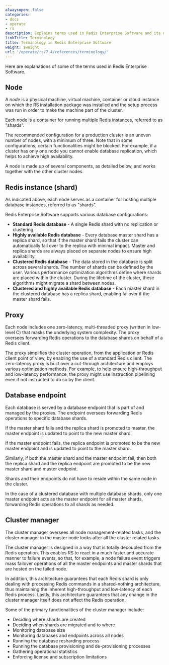 ```yaml
---
alwaysopen: false
categories:
- docs
- operate
- rs
description: Explains terms used in Redis Enterprise Software and its docs.
linkTitle: Terminology
title: Terminology in Redis Enterprise Software
weight: $weight
url: '/operate/rs/7.4/references/terminology/'
---
```

Here are explanations of some of the terms used in Redis Enterprise Software.

## Node

A _node_ is a physical machine, virtual machine, container or cloud
instance on which the RS installation package was installed and the
setup process was run in order to make the machine part of the cluster.

Each node is a container for running multiple Redis
instances, referred to as "shards".

The recommended configuration for a production cluster is an uneven
number of nodes, with a minimum of three. Note that in some
configurations, certain functionalities might be blocked. For example,
if a cluster has only one node you cannot enable database replication,
which helps to achieve high availability.

A node is made up of several components, as detailed below, and works
together with the other cluster nodes.

## Redis instance (shard)

As indicated above, each node serves as a container for hosting multiple
database instances, referred to as "shards".

Redis Enterprise Software supports various database configurations:

- **Standard Redis database** - A single Redis shard with no
    replication or clustering.
- **Highly available Redis database** - Every database master shard
    has a replica shard, so that if the master shard fails the
    cluster can automatically fail over to the replica with minimal impact. Master and replica shards are always placed on separate
    nodes to ensure high availability.
- **Clustered Redis database** - The data stored in the database is
    split across several shards. The number of shards can be defined by
    the user. Various performance optimization algorithms define where
    shards are placed within the cluster. During the lifetime of the
    cluster, these algorithms might migrate a shard between nodes.
- **Clustered and highly available Redis database** - Each master shard
    in the clustered database has a replica shard, enabling failover if
    the master shard fails.

## Proxy

Each node includes one zero-latency, multi-threaded proxy
(written in low-level C) that masks the underlying system complexity. The
proxy oversees forwarding Redis operations to the database shards on
behalf of a Redis client.

The proxy simplifies the cluster operation, from the application or
Redis client point of view, by enabling the use of a standard Redis
client. The zero-latency proxy is built over a cut-through architecture
and employs various optimization methods. For example, to help ensure
high-throughput and low-latency performance, the proxy might use
instruction pipelining even if not instructed to do so by the client.

## Database endpoint

Each database is served by a database endpoint that is part of and
managed by the proxies. The endpoint oversees forwarding Redis
operations to specific database shards.

If the master shard fails and the replica shard is promoted to master, the
master endpoint is updated to point to the new master shard.

If the master endpoint fails, the replica endpoint is promoted to be the
new master endpoint and is updated to point to the master shard.

Similarly, if both the master shard and the master endpoint fail, then
both the replica shard and the replica endpoint are promoted to be the new
master shard and master endpoint.

Shards and their endpoints do not
have to reside within the same node in the cluster.

In the case of a clustered database with multiple database shards, only
one master endpoint acts as the master endpoint for all master shards,
forwarding Redis operations to all shards as needed.

## Cluster manager

The cluster manager oversees all node management-related tasks, and the
cluster manager in the master node looks after all the cluster related
tasks.

The cluster manager is designed in a way that is totally decoupled from
the Redis operation. This enables RS to react in a much faster and
accurate manner to failure events, so that, for example, a node failure
event triggers mass failover operations of all the master endpoints
and master shards that are hosted on the failed node.

In addition, this architecture guarantees that each Redis shard is only
dealing with processing Redis commands in a shared-nothing architecture,
thus maintaining the inherent high-throughput and low-latency of each
Redis process. Lastly, this architecture guarantees that any change in
the cluster manager itself does not affect the Redis operation.

Some of the primary functionalities of the cluster manager include:

- Deciding where shards are created
- Deciding when shards are migrated and to where
- Monitoring database size
- Monitoring databases and endpoints across all nodes
- Running the database resharding process
- Running the database provisioning and de-provisioning processes
- Gathering operational statistics
- Enforcing license and subscription limitations

